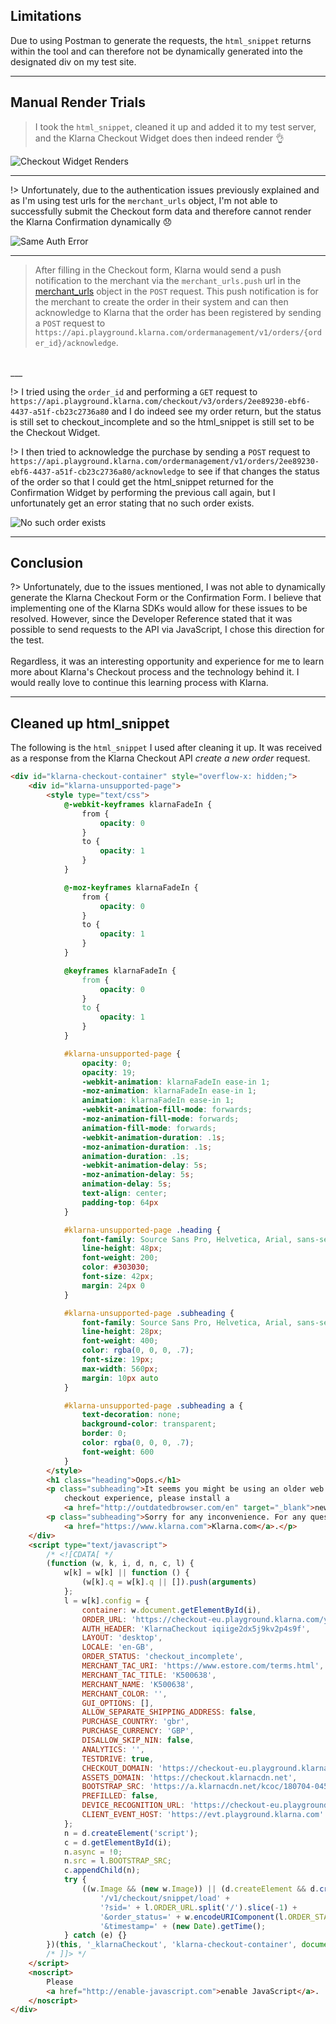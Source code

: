 ## Limitations
Due to using Postman to generate the requests, the ```html_snippet``` returns within the tool and can therefore not be dynamically generated into the designated div on my test site.

---

## Manual Render Trials
>I took the ```html_snippet```, cleaned it up and added it to my test server, and the Klarna Checkout Widget does then indeed render :ok_hand: <br>

![Checkout Widget Renders](https://res.cloudinary.com/n8dawg/image/upload/v1531073336/Checkout.png 'Checkout Widget Renders')
___

!> Unfortunately, due to the authentication issues previously explained and as I'm using test urls for the ```merchant_urls``` object, I'm not able to successfully submit the Checkout form data and therefore cannot render the Klarna Confirmation dynamically :disappointed:

![Same Auth Error](https://res.cloudinary.com/n8dawg/image/upload/v1531073942/error_authentication.png 'Same Authentication Error')

___

> After filling in the Checkout form, Klarna would send a push notification to the merchant via the ```merchant_urls.push``` url in the [merchant_urls](/order-id?id=merchant-data) object in the ```POST``` request. This push notification is for the merchant to create the order in their system and can then acknowledge to Klarna that the order has been registered by sending a ```POST``` request to ```https://api.playground.klarna.com/ordermanagement/v1/orders/{order_id}/acknowledge```.
<br> 
___

!> I tried using the ```order_id``` and performing a ```GET``` request to ```https://api.playground.klarna.com/checkout/v3/orders/2ee89230-ebf6-4437-a51f-cb23c2736a80``` and I do indeed see my order return, but the status is still set to checkout_incomplete and so the html_snippet is still set to be the Checkout Widget. <br>

!> I then tried to acknowledge the purchase by sending a ```POST``` request to ```https://api.playground.klarna.com/ordermanagement/v1/orders/2ee89230-ebf6-4437-a51f-cb23c2736a80/acknowledge``` to see if that changes the status of the order so that I could get the html_snippet returned for the Confirmation Widget by performing the previous call again, but I unfortunately get an error stating that no such order exists. <br>

![No such order exists](https://res.cloudinary.com/n8dawg/image/upload/v1531110122/acknowledge.png 'No such order exists?')

___


## Conclusion
?> Unfortunately, due to the issues mentioned, I was not able to dynamically generate the Klarna Checkout Form or the Confirmation Form. I believe that implementing one of the Klarna SDKs would allow for these issues to be resolved. However, since the Developer Reference stated that it was possible to send requests to the API via JavaScript, I chose this direction for the test. <br><br> Regardless, it was an interesting opportunity and experience for me to learn more about Klarna's Checkout process and the technology behind it. I would really love to continue this learning process with Klarna.

___


## Cleaned up html_snippet
The following is the ```html_snippet``` I used after cleaning it up. It was received as a response from the Klarna Checkout API _create a new order_ request.
```html
<div id="klarna-checkout-container" style="overflow-x: hidden;">
    <div id="klarna-unsupported-page">
        <style type="text/css">
            @-webkit-keyframes klarnaFadeIn {
                from {
                    opacity: 0
                }
                to {
                    opacity: 1
                }
            }

            @-moz-keyframes klarnaFadeIn {
                from {
                    opacity: 0
                }
                to {
                    opacity: 1
                }
            }

            @keyframes klarnaFadeIn {
                from {
                    opacity: 0
                }
                to {
                    opacity: 1
                }
            }

            #klarna-unsupported-page {
                opacity: 0;
                opacity: 19;
                -webkit-animation: klarnaFadeIn ease-in 1;
                -moz-animation: klarnaFadeIn ease-in 1;
                animation: klarnaFadeIn ease-in 1;
                -webkit-animation-fill-mode: forwards;
                -moz-animation-fill-mode: forwards;
                animation-fill-mode: forwards;
                -webkit-animation-duration: .1s;
                -moz-animation-duration: .1s;
                animation-duration: .1s;
                -webkit-animation-delay: 5s;
                -moz-animation-delay: 5s;
                animation-delay: 5s;
                text-align: center;
                padding-top: 64px
            }

            #klarna-unsupported-page .heading {
                font-family: Source Sans Pro, Helvetica, Arial, sans-serif;
                line-height: 48px;
                font-weight: 200;
                color: #303030;
                font-size: 42px;
                margin: 24px 0
            }

            #klarna-unsupported-page .subheading {
                font-family: Source Sans Pro, Helvetica, Arial, sans-serif;
                line-height: 28px;
                font-weight: 400;
                color: rgba(0, 0, 0, .7);
                font-size: 19px;
                max-width: 560px;
                margin: 10px auto
            }

            #klarna-unsupported-page .subheading a {
                text-decoration: none;
                background-color: transparent;
                border: 0;
                color: rgba(0, 0, 0, .7);
                font-weight: 600
            }
        </style>
        <h1 class="heading">Oops.</h1>
        <p class="subheading">It seems you might be using an older web browser which is not safe nor compatible with modern web sites. For a smoother
            checkout experience, please install a
            <a href="http://outdatedbrowser.com/en" target="_blank">newer browser</a>.</p>
        <p class="subheading">Sorry for any inconvenience. For any questions, please contact customer service at
            <a href="https://www.klarna.com">Klarna.com</a>.</p>
    </div>
    <script type="text/javascript">
        /* <![CDATA[ */
        (function (w, k, i, d, n, c, l) {
            w[k] = w[k] || function () {
                (w[k].q = w[k].q || []).push(arguments)
            };
            l = w[k].config = {
                container: w.document.getElementById(i),
                ORDER_URL: 'https://checkout-eu.playground.klarna.com/yaco/orders/2ee89230-ebf6-4437-a51f-cb23c2736a80',
                AUTH_HEADER: 'KlarnaCheckout iqiige2dx5j9kv2p4s9f',
                LAYOUT: 'desktop',
                LOCALE: 'en-GB',
                ORDER_STATUS: 'checkout_incomplete',
                MERCHANT_TAC_URI: 'https://www.estore.com/terms.html',
                MERCHANT_TAC_TITLE: 'K500638',
                MERCHANT_NAME: 'K500638',
                MERCHANT_COLOR: '',
                GUI_OPTIONS: [],
                ALLOW_SEPARATE_SHIPPING_ADDRESS: false,
                PURCHASE_COUNTRY: 'gbr',
                PURCHASE_CURRENCY: 'GBP',
                DISALLOW_SKIP_NIN: false,
                ANALYTICS: '',
                TESTDRIVE: true,
                CHECKOUT_DOMAIN: 'https://checkout-eu.playground.klarna.com',
                ASSETS_DOMAIN: 'https://checkout.klarnacdn.net',
                BOOTSTRAP_SRC: 'https://a.klarnacdn.net/kcoc/180704-045fc0a/checkout.bootstrap.js',
                PREFILLED: false,
                DEVICE_RECOGNITION_URL: 'https://checkout-eu.playground.klarna.com/yaco/orders/2ee89230-ebf6-4437-a51f-cb23c2736a80/device_recognition',
                CLIENT_EVENT_HOST: 'https://evt.playground.klarna.com'
            };
            n = d.createElement('script');
            c = d.getElementById(i);
            n.async = !0;
            n.src = l.BOOTSTRAP_SRC;
            c.appendChild(n);
            try {
                ((w.Image && (new w.Image)) || (d.createElement && d.createElement('img')) || {}).src = l.CLIENT_EVENT_HOST +
                    '/v1/checkout/snippet/load' +
                    '?sid=' + l.ORDER_URL.split('/').slice(-1) +
                    '&order_status=' + w.encodeURIComponent(l.ORDER_STATUS) +
                    '&timestamp=' + (new Date).getTime();
            } catch (e) {}
        })(this, '_klarnaCheckout', 'klarna-checkout-container', document);
        /* ]]> */
    </script>
    <noscript>
        Please
        <a href="http://enable-javascript.com">enable JavaScript</a>.
    </noscript>
</div>
```





